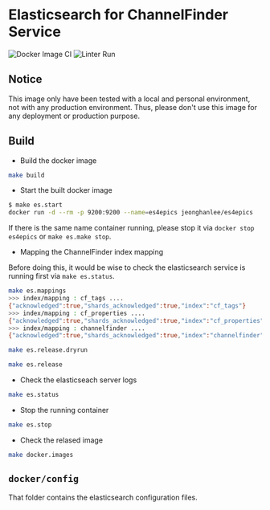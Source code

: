 # Elasticsearch for ChannelFinder Service

![Docker Image CI](https://github.com/jeonghanlee/es4epics/workflows/Docker%20Image%20CI/badge.svg)
![Linter Run](https://github.com/jeonghanlee/es4epics/workflows/Linter%20Run/badge.svg)

## Notice

This image only have been tested with a local and personal environment, not with any production environment. Thus, please don't use this image for any deployment or production purpose.

## Build

* Build the docker image

```bash
make build
```

* Start the built docker image

```bash
$ make es.start
docker run -d --rm -p 9200:9200 --name=es4epics jeonghanlee/es4epics
```

If there is the same name container running, please stop it via `docker stop es4epics` or `make es.make stop`.

* Mapping the ChannelFinder index mapping

Before doing this, it would be wise to check the elasticsearch service is running first via `make es.status`.

```bash
make es.mappings
>>> index/mapping : cf_tags ....
{"acknowledged":true,"shards_acknowledged":true,"index":"cf_tags"}
>>> index/mapping : cf_properties ....
{"acknowledged":true,"shards_acknowledged":true,"index":"cf_properties"}
>>> index/mapping : channelfinder ....
{"acknowledged":true,"shards_acknowledged":true,"index":"channelfinder"}
```

```bash
make es.release.dryrun
```

```bash
make es.release
```

* Check the elasticseach server logs

```bash
make es.status
```

* Stop the running container

```bash
make es.stop
```

* Check the relased image

```bash
make docker.images
```

## `docker/config`

That folder contains the elasticsearch configuration files.
